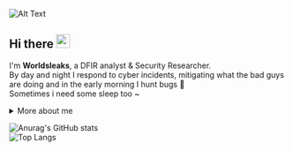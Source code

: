![Alt Text](https://media0.giphy.com/media/v1.Y2lkPTc5MGI3NjExYXBkdjduY3JyeXV5czVka2M2N3Z4a3AzcmRod2tsODVtdnI4enZ5NiZlcD12MV9pbnRlcm5hbF9naWZfYnlfaWQmY3Q9Zw/5zoHyCdbtm8feNkIxJ/giphy.webp)

<h2 align="left">
  Hi there
  <img src="https://media.giphy.com/media/hvRJCLFzcasrR4ia7z/giphy.gif" width="25px"/>
</h2>

I'm **Worldsleaks**, a DFIR analyst & Security Researcher. <br>
By day and night I respond to cyber incidents, mitigating what the bad guys are doing and in the early morning I hunt bugs 🗿 <br>
Sometimes i need some sleep too ~


<details>
  <summary>More about me</summary>

- **Name**: Worldsleaks
- **From**: Spain
- **Incident Response** | **Digital Forensics Analyst** | **Security Researcher**
- Improving knowledge in **Web Application Security** 
- Contact me on [Twitter](https://x.com/worldsleaks).

</details>

![Anurag's GitHub stats](https://github-readme-stats.vercel.app/api?username=worldsleaks&theme=dark&show_icons=true) <br>
![Top Langs](https://github-readme-stats.vercel.app/api/top-langs/?username=worldsleaks&size_weight=0.5&count_weight=0.5&theme=dark)
